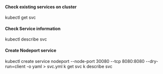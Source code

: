 #### Check existing services on cluster
kubectl get svc

#### Check Service information
kubectl describe svc <svc-name>

#### Create Nodeport service
kubectl create service nodeport <service-name> --node-port 30080 --tcp 8080:8080 --dry-run=client -o yaml > svc.yml
k get svc
k describe svc <service-name>
